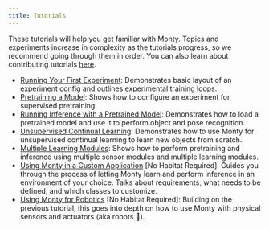 ```yaml
---
title: Tutorials
---
```

These tutorials will help you get familiar with Monty. Topics and experiments increase in complexity as the tutorials progress, so we recommend going through them in order. You can also learn about contributing tutorials [here](../contributing/contributing-tutorials.md).
- [Running Your First Experiment](tutorials/running-your-first-experiment.md): Demonstrates basic layout of an experiment config and outlines experimental training loops.
- [Pretraining a Model](tutorials/pretraining-a-model.md): Shows how to configure an experiment for supervised pretraining.
- [Running Inference with a Pretrained Model](tutorials/running-inference-with-a-pretrained-model.md): Demonstrates how to load a pretrained model and use it to perform object and pose recognition.
- [Unsupervised Continual Learning](tutorials/unsupervised-continual-learning.md): Demonstrates how to use Monty for unsupervised continual learning to learn new objects from scratch.
- [Multiple Learning Modules](tutorials/multiple-learning-modules.md): Shows how to perform pretraining and inference using multiple sensor modules and multiple learning modules.
- [Using Monty in a Custom Application](tutorials/using-monty-in-a-custom-application.md) [No Habitat Required]: Guides you through the process of letting Monty learn and perform inference in an environment of your choice. Talks about requirements, what needs to be defined, and which classes to customize.
- [Using Monty for Robotics](tutorials/using-monty-for-robotics.md) [No Habitat Required]: Building on the previous tutorial, this goes into depth on how to use Monty with physical sensors and actuators (aka robots :robot:). 